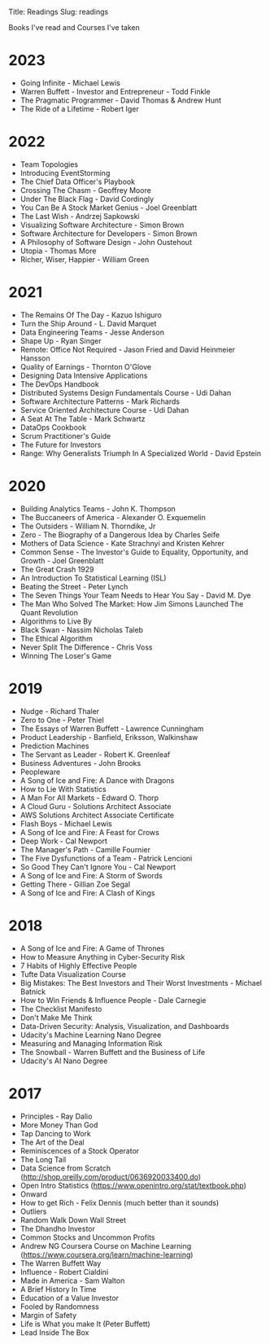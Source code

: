 Title: Readings
Slug: readings

Books I've read and Courses I've taken

# 2023

* Going Infinite - Michael Lewis
* Warren Buffett - Investor and Entrepreneur - Todd Finkle
* The Pragmatic Programmer - David Thomas & Andrew Hunt
* The Ride of a Lifetime - Robert Iger

# 2022

* Team Topologies
* Introducing EventStorming
* The Chief Data Officer's Playbook
* Crossing The Chasm - Geoffrey Moore
* Under The Black Flag - David Cordingly
* You Can Be A Stock Market Genius - Joel Greenblatt
* The Last Wish - Andrzej Sapkowski
* Visualizing Software Architecture - Simon Brown
* Software Architecture for Developers - Simon Brown
* A Philosophy of Software Design - John Oustehout
* Utopia - Thomas More
* Richer, Wiser, Happier - William Green

# 2021

* The Remains Of The Day - Kazuo Ishiguro
* Turn the Ship Around - L. David Marquet
* Data Engineering Teams - Jesse Anderson
* Shape Up - Ryan Singer
* Remote: Office Not Required - Jason Fried and David Heinmeier Hansson
* Quality of Earnings - Thornton O'Glove
* Designing Data Intensive Applications
* The DevOps Handbook
* Distributed Systems Design Fundamentals Course - Udi Dahan
* Software Architecture Patterns - Mark Richards
* Service Oriented Architecture Course - Udi Dahan
* A Seat At The Table - Mark Schwartz
* DataOps Cookbook
* Scrum Practitioner's Guide
* The Future for Investors
* Range: Why Generalists Triumph In A Specialized World - David Epstein

# 2020

* Building Analytics Teams - John K. Thompson
* The Buccaneers of America - Alexander O. Exquemelin
* The Outsiders - William N. Thorndike, Jr
* Zero - The Biography of a Dangerous Idea by Charles Seife
* Mothers of Data Science - Kate Strachnyi and Kristen Kehrer
* Common Sense - The Investor's Guide to Equality, Opportunity, and Growth - Joel Greenblatt
* The Great Crash 1929
* An Introduction To Statistical Learning (ISL)
* Beating the Street - Peter Lynch
* The Seven Things Your Team Needs to Hear You Say - David M. Dye
* The Man Who Solved The Market: How Jim Simons Launched The Quant Revolution
* Algorithms to Live By
* Black Swan - Nassim Nicholas Taleb
* The Ethical Algorithm
* Never Split The Difference - Chris Voss
* Winning The Loser's Game

# 2019

* Nudge - Richard Thaler
* Zero to One - Peter Thiel
* The Essays of Warren Buffett - Lawrence Cunningham
* Product Leadership - Banfield, Eriksson, Walkinshaw
* Prediction Machines
* The Servant as Leader - Robert K. Greenleaf
* Business Adventures - John Brooks
* Peopleware
* A Song of Ice and Fire: A Dance with Dragons
* How to Lie With Statistics
* A Man For All Markets - Edward O. Thorp
* A Cloud Guru - Solutions Architect Associate
* AWS Solutions Architect Associate Certificate
* Flash Boys - Michael Lewis
* A Song of Ice and Fire: A Feast for Crows
* Deep Work - Cal Newport
* The Manager's Path - Camille Fournier
* The Five Dysfunctions of a Team - Patrick Lencioni
* So Good They Can't Ignore You - Cal Newport
* A Song of Ice and Fire: A Storm of Swords
* Getting There - Gillian Zoe Segal
* A Song of Ice and Fire: A Clash of Kings

# 2018

* A Song of Ice and Fire: A Game of Thrones
* How to Measure Anything in Cyber-Security Risk
* 7 Habits of Highly Effective People
* Tufte Data Visualization Course
* Big Mistakes: The Best Investors and Their Worst Investments - Michael Batnick
* How to Win Friends & Influence People - Dale Carnegie
* The Checklist Manifesto
* Don't Make Me Think
* Data-Driven Security: Analysis, Visualization, and Dashboards
* Udacity's Machine Learning Nano Degree
* Measuring and Managing Information Risk
* The Snowball - Warren Buffett and the Business of Life
* Udacity's AI Nano Degree

# 2017

* Principles - Ray Dalio
* More Money Than God
* Tap Dancing to Work
* The Art of the Deal
* Reminiscences of a Stock Operator
* The Long Tail
* Data Science from Scratch (http://shop.oreilly.com/product/0636920033400.do)
* Open Intro Statistics (https://www.openintro.org/stat/textbook.php)
* Onward
* How to get Rich - Felix Dennis (much better than it sounds)
* Outliers
* Random Walk Down Wall Street
* The Dhandho Investor
* Common Stocks and Uncommon Profits
* Andrew NG Coursera Course on Machine Learning (https://www.coursera.org/learn/machine-learning)
* The Warren Buffett Way
* Influence - Robert Cialdini
* Made in America - Sam Walton
* A Brief History In Time
* Education of a Value Investor
* Fooled by Randomness
* Margin of Safety
* Life is What you make It (Peter Buffett)
* Lead Inside The Box
